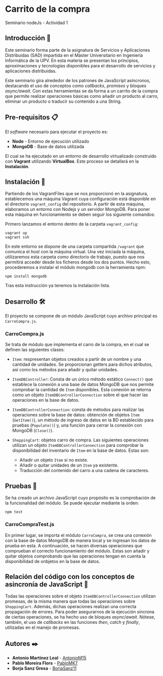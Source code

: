 # Carrito de la compra

Seminario nodeJs - Actividad 1

## Introducción 🚀

Este seminario forma parte de la asignatura de Servicios y Aplicaciones Distribuidas (SAD) impartida en el Máster Universitario en Ingeniería Informática de la UPV. En esta materia se presentan los principios, aproximaciones y tecnologías disponibles para el desarrollo de servicios y aplicaciones distribuidas. 

Este seminario gira alrededor de los patrones de JavaScript asíncronos, destacando el uso de conceptos como _callbacks_, _promises_ y bloques _async/await_. Con estas herramientas se da forma a un carrito de la compra que permite realizar operaciones básicas como añadir un producto al carro, eliminar un producto o traducir su contenido a una String.


## Pre-requisitos 📋

El *software* necesario para ejecutar el proyecto es:

* **Node** - Entorno de ejecución utilizado
* **MongoDB** - Base de datos utilizada

El cual se ha ejecutado en un entorno de desarrollo virtualizado construido con **Vagrant** utilizando **VirtualBox**. Este proceso se detallará en la **Instalación**.

## Instalación 🔧

Partiendo de los VagrantFiles que se nos proporcionó en la asignatura, establecemos una máquina Vagrant cuya configuración está disponible en el directorio `vagrant_config` del repositorio. A partir de esta máquina, elaboramos un entorno con Nodejs y un servidor MongoDB. Para poner esta máquina en funcionamiento se deben seguir los siguiente comandos:

Primero lanzamos el entorno dentro de la carpeta `vagrant_config`:
```
vagrant up
vagrant ssh
```

En este entorno se dispone de una carpeta compartida `/vagrant` que comunica el _host_ con la máquina virtual. Una vez iniciada la máquina, utilizaremos esta carpeta como directorio de trabajo, puesto que nos permitirá acceder desde los ficheros desde los dos puntos. Hecho esto, procederemos a instalar el módulo mongodb con la herramienta npm:
```
npm install mongodb
```

Tras esta instrucción ya tenemos la instalación lista.


## Desarrollo :hammer_and_wrench:
El proyecto se compone de un módulo JavaScript cuyo archivo principal es `CarroCompra.js`.

### CarroCompra.js

Se trata de módulo que implementa el carro de la compra, en el cual se definen las siguientes clases:

-	`Item`: respresentan objetos creados a partir de un nombre y una cantidad de unidades. Se proporcionan getters para dichos atributos, así como los métodos para añadir y quitar unidades.

-	`ItemDBController`: Consta de un único método estático `Connect()` que establece la conexión a una base de datos MongoDB que nos permite comprobar la cantidad de `Item` disponibles. Esta conexión se retorna como un objeto `ItemDBControllerConnection` sobre el que hacer las operaciones en la base de datos.

-	`ItemDBControllerConnection`: consta de métodos para realizar las operaciones sobre la base de datos: obtención de objetos `Item` (`GetItem()`), un método de ingreso de datos en la BD establecido para pruebas (`Populate()`) y, una función para cerrar la conexión con MongoDB (`Close()`).

-	`ShoppingCart`: objetos carro de compra. Las siguientes operaciones utilizan un objeto `ItemDBControllerConnection` para comprobar la disponibilidad del inventario de `Item` en la base de datos. Estas son:
    - Añadir un objeto `Item` si no existe.
    - Añadir o quitar unidades de un `Item` ya existente.
    - Traducción del contenido del carro a una cadena de caracteres.



## Pruebas 🔩

Se ha creado un archivo JavaScript cuyo propósito es la comprobación de la funcionalidad del módulo. Se puede ejecutar mediante la orden:
```
npm test
```

### CarroCompraTest.js
En primer lugar, se importa el módulo `CarroCompra`, se crea una conexión con la base de datos MongoDB de manera local y se ingresan los datos de prueba en esta. A continuación, se hacen diversas operaciones que comprueban el correcto funcionamiento del módulo. Estas son añadir y quitar objetos comprobando que las operaciones tengan en cuenta la disponibilidad de onbjetos en la base de datos.


## Relación del código con los conceptos de asincronía de JavaScript :twisted_rightwards_arrows:

Todas las operaciones sobre el objeto `ItemDBControllerConnection` utilizan promesas, de la misma manera que todas las operaciones sobre `ShoppingCart`. Además, dichas operaciones realizan una correcta propagación de errores. Para poder asegurarnos de la ejecución síncrona de ciertas operaciones, se ha hecho uso de bloques *async*/*await*. Nótese, también, el uso de *callbacks* en las funciones *then*, *catch* y *finally*, utilizadas en el manejo de promesas.


## Autores ✒️

* **Antonio Martínez Leal** - [AntonioM15](https://github.com/AntonioM15)
* **Pablo Moreira Flors** - [PabloMK7](https://github.com/mariohackandglitch)
* **Borja Sanz Gresa** - [BorjaSanz11](https://github.com/BorjaSanz11)

